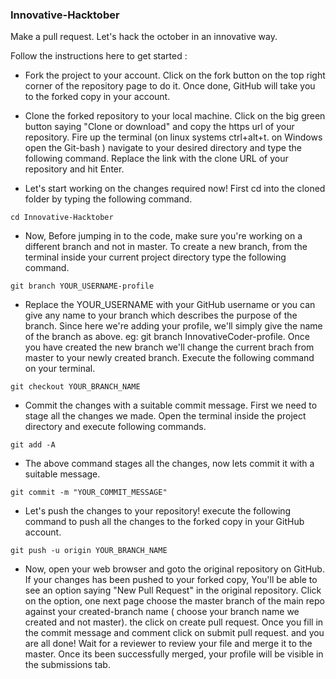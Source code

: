 ### Innovative-Hacktober
Make a pull request. Let's hack the october in an innovative way.

Follow the instructions here to get started :

- Fork the project to your account. Click on the fork button on the top right corner of the repository page to do it. Once done, GitHub will take you to the forked copy in your account.

- Clone the forked repository to your local machine. Click on the big green button saying "Clone or download" and copy the https url of your repository. Fire up the terminal (on linux systems ctrl+alt+t. on Windows open the Git-bash ) navigate to your desired directory and type the following command. Replace the link with the clone URL of your repository and hit Enter.

- Let's start working on the changes required now! First cd into the cloned folder by typing the following command.

```
cd Innovative-Hacktober
```

- Now, Before jumping in to the code, make sure you're working on a different branch and not in master. To create a new branch, from the terminal inside your current project directory type the following command.

```
git branch YOUR_USERNAME-profile
```
- Replace the YOUR_USERNAME with your GitHub username or you can give any name to your branch which describes the purpose of the branch. Since here we're adding your profile, we'll simply give the name of the branch as above. eg: git branch InnovativeCoder-profile. Once you have created the new branch we'll change the current brach from master to your newly created branch. Execute the following command on your terminal.

```
git checkout YOUR_BRANCH_NAME
```

- Commit the changes with a suitable commit message. First we need to stage all the changes we made. Open the terminal inside the project directory and execute following commands.

```
git add -A
```
- The above command stages all the changes, now lets commit it with a suitable message.
```
git commit -m "YOUR_COMMIT_MESSAGE"
```
- Let's push the changes to your repository! execute the following command to push all the changes to the forked copy in your GitHub account.
```
git push -u origin YOUR_BRANCH_NAME
```
- Now, open your web browser and goto the original repository on GitHub. If your changes has been pushed to your forked copy, You'll be able to see an option saying "New Pull Request" in the original repository. Click on the option, one next page choose the master branch of the main repo against your created-branch name ( choose your branch name we created and not master). the click on create pull request. Once you fill in the commit message and comment click on submit pull request.
and you are all done! Wait for a reviewer to review your file and merge it to the master. Once its been successfully merged, your profile will be visible in the submissions tab.



